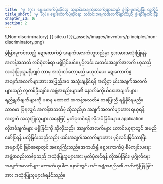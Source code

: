 ```yaml
---
title: 'မူ (၇)။ ရွေးကောက်ပွဲဆိုင်ရာ သတင်းအချက်အလက်များသည် ခွဲခြားမှုကင်းပြီး လူတိုင်းရနိုင်သည့်အခါ ပွင်လင်းမြင်သာမှု ရှိသည်'
title_short: 'မူ (၇)။ ရွေးကောက်ပွဲဆိုင်ရာ သတင်းအချက်အလက်များသည် ခွဲခြားမှုကင်းပြီး လူတိုင်းရနိုင်သည့်အခါ ပွင်လင်းမြင်သာမှု ရှိသည်'
chapter_id: 16
section: 2
---
```


![Non-discriminatory]({{ site.url }}/\_assets/images/inventory/principles/non-discriminatory.png)

ခွဲခြားမှုကင်းသည့် ရွေးကောက်ပွဲ အချက်အလက်ဟူသည်မှာ ၄င်းအားအသုံးပြုရန် အကန့်အသတ် တစ်စုံတစ်ရာ မရှိခြင်းပင်။ ပွင့်လင်း သတင်းအချက်အလက် ဟူသည် အသုံးပြုသူမရှိလျှင် ဘာမှ အသုံးဝင်တော့မည် မဟုတ်ပေ။ ရွေးကောက်ပွဲအချက်အလက်များအား အပြည့်အဝ အသုံးချနိုင်ရန် အလို့ငှာ ၄င်းအချက်အလက်များသည် လူတစ်ဦးချင်း၊ အဖွဲ့အစည်းများ၏ နောက်ခံကိုယ်ရေးအချက်များ၊ ရည်ရွယ်ချက်များကို ပဓာန မထားဘဲ အကန့်အသတ်မဲ့ တပြေးညီ ရရှိနိုင်ရမည်။ သာဓက ပြရလျှင် အကန့်အသတ်မဲ့ ဆိုသည်မှာ အချက်အလက်များအား ရယူရန်အတွက် အသုံးပြုသူများ အနေဖြင့် မှတ်ပုံတင်ရန် လိုအပ်ခြင်းများ၊ application လိုအပ်ချက်များ မရှိခြင်းကို ဆိုလိုသည်။ အချက်အလက်များ တောင်းယူရာတွင် အမည်ဖော်ပြရန် မလိုခြင်းသည်လည်း ယင်းအချက်အလက်များအား ပွင့်လင်းမြင်သာပြီး အများပိုင် ဖြစ်စေရာတွင် အရေးကြီးသည်။ အကယ်၍ ရွေးကောက်ပွဲ စီမံကျင်းပရေး အဖွဲ့အစည်းတစ်ခုသည် အသုံးပြုသူများအား မှတ်ပုံတင်ရန် လိုအပ်ခြင်း၊ ပုဂ္ဂိုလ်ရေး အချက်အလက်များ ကောက်ယူပါက နောင်တွင် ယင်းအဖွဲ့အစည်း၏ လက်တုံ့ပြန်ခြင်းအား အသုံးပြုသူများခံရနိုင်သည်။
